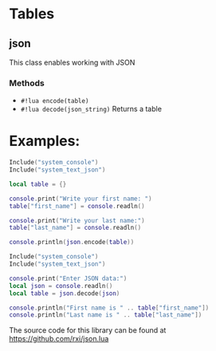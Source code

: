 # Tables
## json
This class enables working with JSON
### Methods
- `#!lua encode(table)`
- `#!lua decode(json_string)`
    Returns a table
# Examples:
```lua
Include("system_console")
Include("system_text_json")

local table = {}

console.print("Write your first name: ")
table["first_name"] = console.readln()

console.print("Write your last name:")
table["last_name"] = console.readln()

console.println(json.encode(table))
```

```lua
Include("system_console")
Include("system_text_json")

console.print("Enter JSON data:")
local json = console.readln()
local table = json.decode(json)

console.println("First name is " .. table["first_name"])
console.println("Last name is " .. table["last_name"])
```

The source code for this library can be found at https://github.com/rxi/json.lua